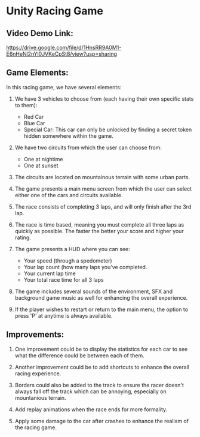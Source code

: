 # Unity Racing Game

## Video Demo Link: 
https://drive.google.com/file/d/1HnsRR9A0M1-E6nHeNl2nYl0JVKeCpSt8/view?usp=sharing

## Game Elements: 
In this racing game, we have several elements: 
1. We have 3 vehicles to choose from (each having their own specific stats to them):
      - Red Car
      - Blue Car
      - Special Car: This car can only be unlocked by finding a secret token hidden somewhere within the game.

2. We have two circuits from which the user can choose from:
     - One at nightime
     - One at sunset 

3. The circuits are located on mountainous terrain with some urban parts.

4. The game presents a main menu screen from which the user can select either one of the cars and circuits available.

5. The race consists of completing 3 laps, and will only finish after the 3rd lap.

6. The race is time based, meaning you must complete all three laps as quickly as possible. The faster the better your score and higher your rating.
  
7. The game presents a HUD where you can see:
     - Your speed (through a spedometer)
     - Your lap count (how many laps you've completed.
     - Your current lap time
     - Your total race time for all 3 laps
       
8. The game includes several sounds of the environment, SFX and background game music as well for enhancing the overall experience.

9. If the player wishes to restart or return to the main menu, the option to press 'P' at anytime is always available.

## Improvements: 
1. One improvement could be to display the statistics for each car to see what the difference could be between each of them.

2. Another improvement could be to add shortcuts to enhance the overall racing experience.

3. Borders could also be added to the track to ensure the racer doesn't always fall off the track which can be annoying, especially on mountanious terrain.

4. Add replay animations when the race ends for more formality. 

5. Apply some damage to the car after crashes to enhance the realism of the racing game. 
